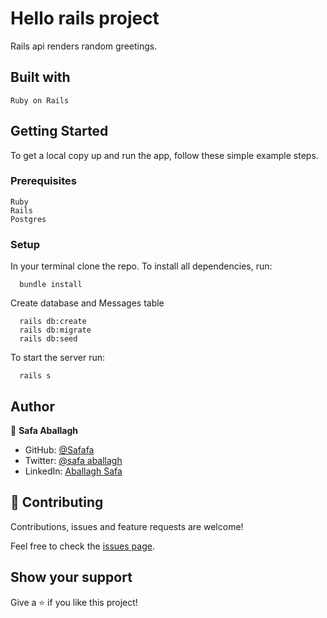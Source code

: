 # Hello rails project
Rails api renders random greetings.


## Built with

    Ruby on Rails
## Getting Started

To get a local copy up and run the app, follow these simple example steps.

### Prerequisites

    Ruby 
    Rails 
    Postgres 

### Setup

In your terminal clone the repo.
To install all dependencies, run:

```
  bundle install
```

Create database and Messages table
```
  rails db:create
  rails db:migrate
  rails db:seed
```
To start the server run:

```
  rails s
```

## Author

 👤 **Safa Aballagh**

- GitHub: [@Safafa](https://github.com/safafa)
- Twitter: [@safa aballagh](https://twitter.com/Aballagh_S)
- LinkedIn: [Aballagh Safa](https://www.linkedin.com/in/aballaghsafa/)

## 🤝 Contributing

Contributions, issues and feature requests are welcome!

Feel free to check the [issues page](issues/).

## Show your support

Give a ⭐️ if you like this project!

